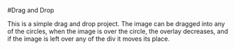 #Drag and Drop

This is a simple drag and drop project. The image can be dragged into any of the circles, when the image is over the circle, the overlay decreases, and if the image is left over any of the div it moves its place.